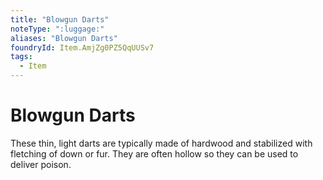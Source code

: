 ```yaml
---
title: "Blowgun Darts"
noteType: ":luggage:"
aliases: "Blowgun Darts"
foundryId: Item.AmjZg0PZ5QqUUSv7
tags:
  - Item
---
```


# Blowgun Darts

These thin, light darts are typically made of hardwood and stabilized with fletching of down or fur. They are often hollow so they can be used to deliver poison.
